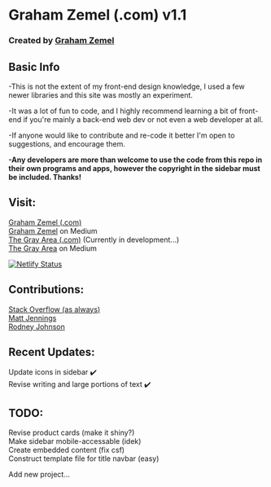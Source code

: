 # Graham Zemel (.com) v1.1
### Created by [Graham Zemel](https://github.com/grahamzemel/)

## Basic Info
-This is not the extent of my front-end design knowledge, I used a few newer libraries and this site was mostly an experiment.  

-It was a lot of fun to code, and I highly recommend learning a bit of front-end if you're mainly a back-end web dev or not even a web developer at all.  

-If anyone would like to contribute and re-code it better I'm open to suggestions, and encourage them.   

**-Any developers are more than welcome to use the code from this repo in their own programs and apps, however the copyright in the sidebar must be included. Thanks!**

## Visit:
[Graham Zemel (.com)](https://grahamzemel.com/)   
[Graham Zemel](https://blog.grahamzemel.com) on Medium  
[The Gray Area (.com)](https://grayarea.grahamzemel.com/) (Currently in development...)  
[The Gray Area](https://medium.com/the-gray-area) on Medium

[![Netlify Status](https://api.netlify.com/api/v1/badges/b2705fa1-e58c-480d-9103-a96a7e63d5b5/deploy-status)](https://app.netlify.com/sites/grahamzemel/deploys)
## Contributions: 
[Stack Overflow (as always)](https://stackoverflow.com/)  
[Matt Jennings](https://github.com/mattjennings/sveltekit-blog-template)  
[Rodney Johnson](https://github.com/rodneylab/svelte-social-icons)  

## Recent Updates:  
Update icons in sidebar ✔️    
Revise writing and large portions of text ✔️  

## TODO:
Revise product cards (make it shiny?)  
Make sidebar mobile-accessable (idek)  
Create embedded content (fix csf)  
Construct template file for title navbar (easy)  
  
Add new project...